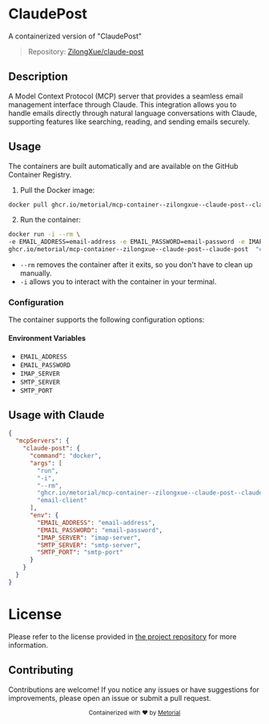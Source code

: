 
# ClaudePost

A containerized version of "ClaudePost"

> Repository: [ZilongXue/claude-post](https://github.com/ZilongXue/claude-post)

## Description

A Model Context Protocol (MCP) server that provides a seamless email management interface through Claude. This integration allows you to handle emails directly through natural language conversations with Claude, supporting features like searching, reading, and sending emails securely.


## Usage

The containers are built automatically and are available on the GitHub Container Registry.

1. Pull the Docker image:

```bash
docker pull ghcr.io/metorial/mcp-container--zilongxue--claude-post--claude-post
```

2. Run the container:

```bash
docker run -i --rm \ 
-e EMAIL_ADDRESS=email-address -e EMAIL_PASSWORD=email-password -e IMAP_SERVER=imap-server -e SMTP_SERVER=smtp-server -e SMTP_PORT=smtp-port \
ghcr.io/metorial/mcp-container--zilongxue--claude-post--claude-post  "email-client"
```

- `--rm` removes the container after it exits, so you don't have to clean up manually.
- `-i` allows you to interact with the container in your terminal.



### Configuration

The container supports the following configuration options:




#### Environment Variables

- `EMAIL_ADDRESS`
- `EMAIL_PASSWORD`
- `IMAP_SERVER`
- `SMTP_SERVER`
- `SMTP_PORT`




## Usage with Claude

```json
{
  "mcpServers": {
    "claude-post": {
      "command": "docker",
      "args": [
        "run",
        "-i",
        "--rm",
        "ghcr.io/metorial/mcp-container--zilongxue--claude-post--claude-post",
        "email-client"
      ],
      "env": {
        "EMAIL_ADDRESS": "email-address",
        "EMAIL_PASSWORD": "email-password",
        "IMAP_SERVER": "imap-server",
        "SMTP_SERVER": "smtp-server",
        "SMTP_PORT": "smtp-port"
      }
    }
  }
}
```

# License

Please refer to the license provided in [the project repository](https://github.com/ZilongXue/claude-post) for more information.

## Contributing

Contributions are welcome! If you notice any issues or have suggestions for improvements, please open an issue or submit a pull request.

<div align="center">
  <sub>Containerized with ❤️ by <a href="https://metorial.com">Metorial</a></sub>
</div>
  